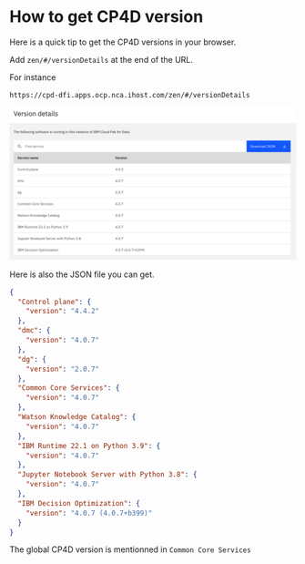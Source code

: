 # How to get CP4D version

Here is a quick tip to get the CP4D versions in your browser.

Add `zen/#/versionDetails` at the end of the URL.

For instance
```
https://cpd-dfi.apps.ocp.nca.ihost.com/zen/#/versionDetails
```

![CP4D versions](img/cp4d-versions.png)

Here is also the JSON file you can get.

```json
{
  "Control plane": {
    "version": "4.4.2"
  },
  "dmc": {
    "version": "4.0.7"
  },
  "dg": {
    "version": "2.0.7"
  },
  "Common Core Services": {
    "version": "4.0.7"
  },
  "Watson Knowledge Catalog": {
    "version": "4.0.7"
  },
  "IBM Runtime 22.1 on Python 3.9": {
    "version": "4.0.7"
  },
  "Jupyter Notebook Server with Python 3.8": {
    "version": "4.0.7"
  },
  "IBM Decision Optimization": {
    "version": "4.0.7 (4.0.7+b399)"
  }
}
```

The global CP4D version is mentionned in `Common Core Services`
